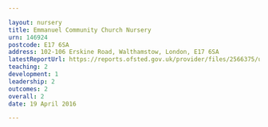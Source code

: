 ```yaml
---

layout: nursery
title: Emmanuel Community Church Nursery
urn: 146924
postcode: E17 6SA
address: 102-106 Erskine Road, Walthamstow, London, E17 6SA
latestReportUrl: https://reports.ofsted.gov.uk/provider/files/2566375/urn/146924.pdf
teaching: 2
development: 1
leadership: 2
outcomes: 2
overall: 2
date: 19 April 2016

---
```

